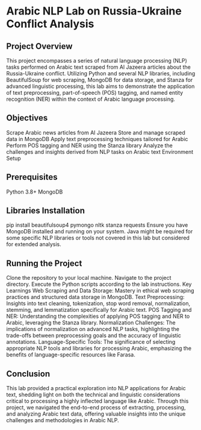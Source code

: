 # Arabic NLP Lab on Russia-Ukraine Conflict Analysis
## Project Overview
This project encompasses a series of natural language processing (NLP) tasks performed on Arabic text scraped from Al Jazeera articles about the Russia-Ukraine conflict. Utilizing Python and several NLP libraries, including BeautifulSoup for web scraping, MongoDB for data storage, and Stanza for advanced linguistic processing, this lab aims to demonstrate the application of text preprocessing, part-of-speech (POS) tagging, and named entity recognition (NER) within the context of Arabic language processing.

## Objectives
Scrape Arabic news articles from Al Jazeera
Store and manage scraped data in MongoDB
Apply text preprocessing techniques tailored for Arabic
Perform POS tagging and NER using the Stanza library
Analyze the challenges and insights derived from NLP tasks on Arabic text
Environment Setup
## Prerequisites
Python 3.8+
MongoDB

## Libraries Installation

pip install beautifulsoup4 pymongo nltk stanza requests
Ensure you have MongoDB installed and running on your system. Java might be required for some specific NLP libraries or tools not covered in this lab but considered for extended analysis.

## Running the Project
Clone the repository to your local machine.
Navigate to the project directory.
Execute the Python scripts according to the lab instructions.
Key Learnings
Web Scraping and Data Storage: Mastery in ethical web scraping practices and structured data storage in MongoDB.
Text Preprocessing: Insights into text cleaning, tokenization, stop word removal, normalization, stemming, and lemmatization specifically for Arabic text.
POS Tagging and NER: Understanding the complexities of applying POS tagging and NER to Arabic, leveraging the Stanza library.
Normalization Challenges: The implications of normalization on advanced NLP tasks, highlighting the trade-offs between preprocessing goals and the accuracy of linguistic annotations.
Language-Specific Tools: The significance of selecting appropriate NLP tools and libraries for processing Arabic, emphasizing the benefits of language-specific resources like Farasa.
## Conclusion
This lab provided a practical exploration into NLP applications for Arabic text, shedding light on both the technical and linguistic considerations critical to processing a highly inflected language like Arabic. Through this project, we navigated the end-to-end process of extracting, processing, and analyzing Arabic text data, offering valuable insights into the unique challenges and methodologies in Arabic NLP.
